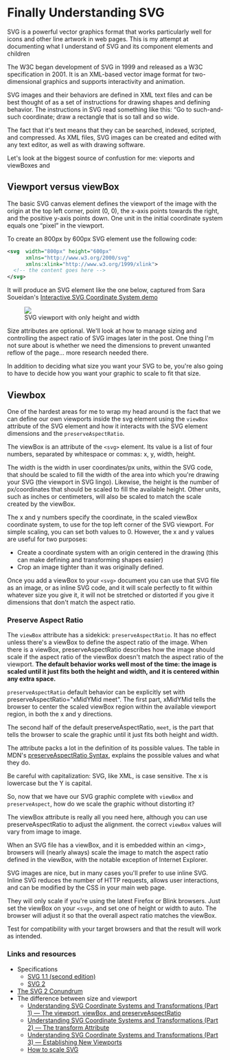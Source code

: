 # Finally Understanding SVG

SVG is a powerful vector graphics format that works particularly well for icons and other line artwork in web pages. This is my attempt at documenting what I understand of SVG and its component elements and children

The W3C began development of SVG in 1999 and released as a W3C specification in 2001. It is an XML-based vector image format for two-dimensional graphics and supports interactivity and animation.

SVG images and their behaviors are defined in XML text files and can be best thought of as a set of instructions for drawing shapes and defining behavior. The instructions in SVG read something like this: “Go to such-and-such coordinate; draw a rectangle that is so tall and so wide.

The fact that it's text means that they can be searched, indexed, scripted, and compressed. As XML files, SVG images can be created and edited with any text editor, as well as with drawing software.

Let's look at the biggest source of confustion for me: vieports and viewBoxes and

## Viewport versus viewBox

The basic SVG canvas element defines the viewport of the image with the origin at the top left corner, point (0, 0), the x-axis points towards the right, and the positive y-axis points down. One unit in the initial coordinate system equals one “pixel” in the viewport.

To create an 800px by 600px SVG element use the following code:

```svg
<svg  width="800px" height="600px"
      xmlns="http://www.w3.org/2000/svg"
      xmlns:xlink="http://www.w3.org/1999/xlink">
  <!-- the content goes here -->
</svg>
```

It will produce an SVG element like the one below, captured from Sara Soueidan's [Interactive SVG Coordinate System demo](https://www.sarasoueidan.com/demos/interactive-svg-coordinate-system/)

<figure>
  <img src=http://publishing-project.rivendellweb.net/wp-content/uploads/2019/03/svg-viewport-measurements.png">
  <figcaption>SVG viewport with only height and width</figcaption>
</figure>

Size attributes are optional. We'll look at how to manage sizing and controlling the aspect ratio of SVG images later in the post. One thing I'm not sure about is whether we need the dimensions to prevent unwanted reflow of the page&hellip; more research needed there.

In addition to deciding what size you want your SVG to be, you're also going to have to decide how you want your graphic to scale to fit that size.

## Viewbox

One of the hardest areas for me to wrap my head around is the fact that we can define our own viewports inside the svg element using the `viewBox` attribute of the SVG element and how it interacts with the SVG element dimensions and the `preserveAspectRatio`.

The viewBox is an attribute of the `<svg>` element. Its value is a list of four numbers, separated by whitespace or commas: x, y, width, height.

The width is the width in user coordinates/px units, within the SVG code, that should be scaled to fill the width of the area into which you're drawing your SVG (the viewport in SVG lingo). Likewise, the height is the number of px/coordinates that should be scaled to fill the available height. Other units, such as inches or centimeters, will also be scaled to match the scale created by the viewBox.

The x and y numbers specify the coordinate, in the scaled viewBox coordinate system, to use for the top left corner of the SVG viewport. For simple scaling, you can set both values to 0. However, the x and y values are useful for two purposes:

* Create a coordinate system with an origin centered in the drawing (this can make defining and transforming shapes easier)
* Crop an image tighter than it was originally defined.

Once you add a viewBox to your `<svg>`  document you can use that SVG file as an image, or as inline SVG code, and it will scale perfectly to fit within whatever size you give it, it will not be stretched or distorted if you give it dimensions that don't match the aspect ratio.

### Preserve Aspect Ratio

The `viewBox` attribute has a sidekick:  `preserveAspectRatio`. It has no effect unless there's a viewBox to define the aspect ratio of the image. When there is a viewBox, preserveAspectRatio describes how the image should scale if the aspect ratio of the viewBox doesn't match the aspect ratio of the viewport. **The default behavior works well most of the time: the image is scaled until it just fits both the height and width, and it is centered within any extra space.**

`preserveAspectRatio` default behavior can be explicitly set with preserveAspectRatio="xMidYMid meet". The first part, xMidYMid tells the browser to center the scaled viewBox region within the available viewport region, in both the x and y directions.

The second half of the default preserveAspectRatio, `meet`, is the part that tells the browser to scale the graphic until it just fits both height and width.

The attribute packs a lot in the definition of its possible values. The table in MDN's [preserveAspectRatio Syntax](https://developer.mozilla.org/en-US/docs/Web/SVG/Attribute/preserveAspectRatio#Syntax), explains the possible values and what they do.

<div class="message danger">
<p>Be careful with capitalization: SVG, like XML, is case sensitive. The x is lowercase but the Y is capital.</p>
</div>

So, now that we have our SVG graphic complete with `viewBox` and `preserveAspect`, how do we scale the graphic without distorting it?

The viewBox attribute is really all you need here, although you can use preserveAspectRatio to adjust the alignment. the correct `viewBox` values will vary from image to image.

When an SVG file has a viewBox, and it is embedded within an &lt;img>, browsers will (nearly always) scale the image to match the aspect ratio defined in the viewBox, with the notable exception of Internet Explorer.

SVG images are nice, but in many cases you'll prefer to use inline SVG. Inline SVG reduces the number of HTTP requests, allows user interactions, and can be modified by the CSS in your main web page.

They will only scale if you're using the latest Firefox or Blink browsers. Just set the viewBox on your `<svg>`, and set one of height or width to auto. The browser will adjust it so that the overall aspect ratio matches the viewBox.

Test for compatibility with your target browsers and that the result will work as intended.

### Links and resources

* Specifications
  * [SVG 1.1 (second edition)](https://www.w3.org/TR/SVG11/)
  * [SVG 2](https://css-tricks.com/svg-2-conundrum/)
* [The SVG 2 Conundrum](https://css-tricks.com/svg-2-conundrum/)
* The difference between size and viewport
  * [Understanding SVG Coordinate Systems and Transformations (Part 1) — The viewport, viewBox, and preserveAspectRatio](https://www.sarasoueidan.com/blog/svg-coordinate-systems/)
  * [Understanding SVG Coordinate Systems and Transformations (Part 2) — The transform Attribute](https://www.sarasoueidan.com/blog/svg-transformations/)
  * [Understanding SVG Coordinate Systems and Transformations (Part 3) — Establishing New Viewports](https://www.sarasoueidan.com/blog/nesting-svgs/)
  * [How to scale SVG](https://css-tricks.com/scale-svg/)
